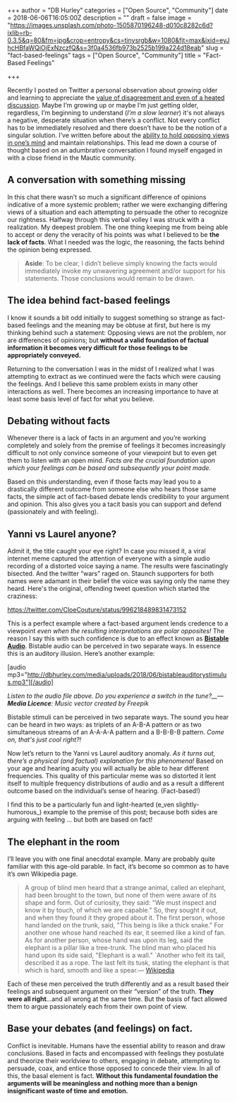 +++
author = "DB Hurley"
categories = ["Open Source", "Community"]
date = 2018-06-06T16:05:00Z
description = ""
draft = false
image = "https://images.unsplash.com/photo-1505870196248-d010c8282c6d?ixlib=rb-0.3.5&q=80&fm=jpg&crop=entropy&cs=tinysrgb&w=1080&fit=max&ixid=eyJhcHBfaWQiOjExNzczfQ&s=3f0a4536fb973b2525b199a224d18eab"
slug = "fact-based-feelings"
tags = ["Open Source", "Community"]
title = "Fact-Based Feelings"

+++


Recently I posted on Twitter a personal observation about growing older and learning to appreciate the [value of disagreement and even of a heated discussion](https://twitter.com/dbhurley/status/990309358545309698). Maybe I’m growing up or maybe I’m just getting older, regardless, I’m beginning to understand (_I’m a slow learner_) it's not always a negative, desperate situation when there’s a conflict. Not every conflict has to be immediately resolved and there doesn’t have to be the notion of a singular solution. I’ve written before about the [ability to hold opposing views in one’s mind](http://dbhurley.com/demonstrating-wisdom/) and maintain relationships. This lead me down a course of thought based on an adumbrative conversation I found myself engaged in with a close friend in the Mautic community.

## A conversation with something missing

In this chat there wasn’t so much a significant difference of opinions indicative of a more systemic problem; rather we were exchanging differing views of a situation and each attempting to persuade the other to recognize our rightness. Halfway through this verbal volley I was struck with a realization. My deepest problem. The one thing keeping me from being able to accept or deny the veracity of his points was what I believed to be **the lack of facts**. What I needed was the logic, the reasoning, the facts behind the opinion being expressed.

> **Aside**: To be clear, I didn’t believe simply knowing the facts would immediately invoke my unwavering agreement and/or support for his statements. Those conclusions would remain to be drawn.

## The idea behind fact-based feelings

I know it sounds a bit odd initially to suggest something so strange as fact-based feelings and the meaning may be obtuse at first, but here is my thinking behind such a statement: Opposing views are not the problem, nor are differences of opinions; but **without a valid foundation of factual information it becomes very difficult for those feelings to be appropriately conveyed.**

Returning to the conversation I was in the midst of I realized what I was attempting to extract as we continued were the facts which were causing the feelings. And I believe this same problem exists in many other interactions as well. There becomes an increasing importance to have at least some basis level of fact for what you believe.

## Debating without facts

Whenever there is a lack of facts in an argument and you’re working completely and solely from the premise of feelings it becomes increasingly difficult to not only convince someone of your viewpoint but to even get them to listen with an open mind. _Facts are the crucial foundation upon which your feelings can be based and subsequently your point made._

Based on this understanding, even if those facts may lead you to a drastically different outcome from someone else who hears those same facts, the simple act of fact-based debate lends credibility to your argument and opinion. This also gives you a tacit basis you can support and defend (passionately and with feeling).

## Yanni vs Laurel anyone?

Admit it, the title caught your eye right? In case you missed it, a viral internet meme captured the attention of everyone with a simple audio recording of a distorted voice saying a name. The results were fascinatingly bisected. And the twitter “wars” raged on. Staunch supporters for both names were adamant in their belief the voice was saying only the name they heard. Here's the original, offending tweet question which started the craziness:

https://twitter.com/CloeCouture/status/996218489831473152

This is a perfect example where a fact-based argument lends credence to a viewpoint _even when the resulting interpretations are polar opposites!_ The reason I say this with such confidence is due to an effect known as [**Bistable Audio**](https://www.illusionsindex.org/i/bistable-audio). Bistable audio can be perceived in two separate ways. In essence this is an auditory illusion. Here’s another example:

[audio mp3="http://dbhurley.com/media/uploads/2018/06/bistableauditorystimulus.mp3"][/audio]

_Listen to the audio file above. Do you experience a switch in the tune?__— **Media Licence**: Music vector created by Freepik_

Bistable stimuli can be perceived in two separate ways. The sound you hear can be heard in two ways: as triplets of an A-B-A pattern or as two simultaneous streams of an A-A-A-A pattern and a B-B-B-B pattern. _Come on, that's just cool right?!_

Now let’s return to the Yanni vs Laurel auditory anomaly. _As it turns out, there’s a physical (and factual) explanation for this phenomena!_ Based on your age and hearing acuity you will actually be able to hear different frequencies. This quality of this particular meme was so distorted it lent itself to multiple frequency distributions of audio and as a result a different outcome based on the individual’s sense of hearing. (Fact-based!)

I find this to be a particularly fun and light-hearted (e_ven slightly-humorous_) example to the premise of this post; because both sides are arguing with feeling … but both are based on fact!

## The elephant in the room

I’ll leave you with one final anecdotal example. Many are probably quite familiar with this age-old parable. In fact, it’s become so common as to have it’s own Wikipedia page.

> A group of blind men heard that a strange animal, called an elephant, had been brought to the town, but none of them were aware of its shape and form. Out of curiosity, they said: "We must inspect and know it by touch, of which we are capable." So, they sought it out, and when they found it they groped about it. The first person, whose hand landed on the trunk, said, "This being is like a thick snake." For another one whose hand reached its ear, it seemed like a kind of fan. As for another person, whose hand was upon its leg, said the elephant is a pillar like a tree-trunk. The blind man who placed his hand upon its side said, "Elephant is a wall." `Another who felt its tail, described it as a rope. The last felt its tusk, stating the elephant is that which is hard, smooth and like a spear.— [Wikipedia](https://en.wikipedia.org/wiki/Blind_men_and_an_elephant)

Each of these men perceived the truth differently and as a result based their feelings and subsequent argument on their “version” of the truth. **They were all right**…and all wrong at the same time. But the basis of fact allowed them to argue passionately each from their own point of view.

## Base your debates (and feelings) on fact.

Conflict is inevitable. Humans have the essential ability to reason and draw conclusions. Based in facts and encompassed with feelings they postulate and theorize their worldview to others, engaging in debate, attempting to persuade, coax, and entice those opposed to concede their view. In all of this, the basal element is fact. **Without this fundamental foundation the arguments will be meaningless and nothing more than a benign insignificant waste of time and emotion.**

